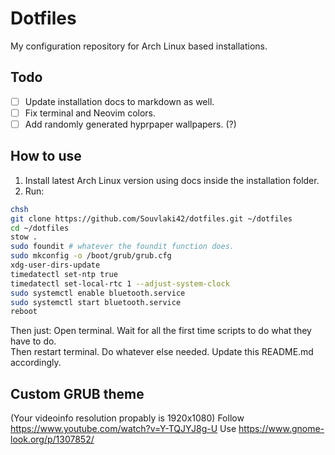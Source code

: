 # Dotfiles
My configuration repository for Arch Linux based installations.

## Todo
- [ ] Update installation docs to markdown as well.
- [ ] Fix terminal and Neovim colors.
- [ ] Add randomly generated hyprpaper wallpapers. (?)

## How to use
1. Install latest Arch Linux version using docs inside the installation folder.
2. Run:
```bash
chsh
git clone https://github.com/Souvlaki42/dotfiles.git ~/dotfiles
cd ~/dotfiles
stow .
sudo foundit # whatever the foundit function does. 
sudo mkconfig -o /boot/grub/grub.cfg
xdg-user-dirs-update
timedatectl set-ntp true
timedatectl set-local-rtc 1 --adjust-system-clock
sudo systemctl enable bluetooth.service
sudo systemctl start bluetooth.service
reboot
```
Then just:
Open terminal. Wait for all the first time scripts to do what they have to do.\
Then restart terminal. Do whatever else needed. Update this README.md accordingly.

## Custom GRUB theme
(Your videoinfo resolution propably is 1920x1080)
Follow <https://www.youtube.com/watch?v=Y-TQJYJ8g-U>
Use <https://www.gnome-look.org/p/1307852/>
